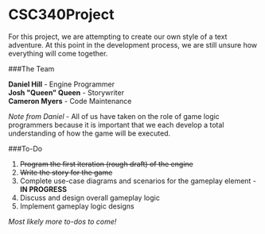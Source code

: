 # CSC340Project

For this project, we are attempting to create our own style of a text adventure.
At this point in the development process, we are still unsure how everything will come together.

###The Team

**Daniel Hill** - Engine Programmer <br />
**Josh "Queen" Queen** - Storywriter <br />
**Cameron Myers** - Code Maintenance

*Note from Daniel* - All of us have taken on the role of game logic programmers because it is important
that we each develop a total understanding of how the game will be executed.

###To-Do

1. ~~Program the first iteration (rough draft) of the engine~~
2. ~~Write the story for the game~~
3. Complete use-case diagrams and scenarios for the gameplay element - **IN PROGRESS**
4. Discuss and design overall gameplay logic
5. Implement gameplay logic designs

*Most likely more to-dos to come!*
